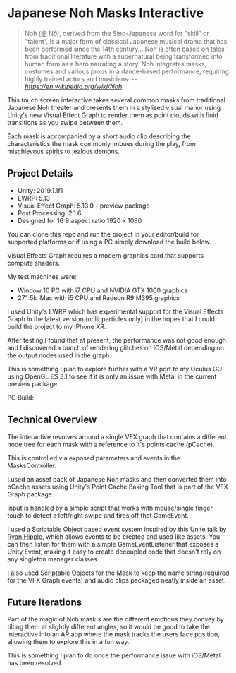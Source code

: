 # Japanese Noh Masks Interactive

> Noh (能 Nō), derived from the Sino-Japanese word for "skill" or "talent", is a major form of classical Japanese musical drama that has been performed since the 14th century... Noh is often based on tales from traditional literature with a supernatural being transformed into human form as a hero narrating a story. Noh integrates masks, costumes and various props in a dance-based performance, requiring highly trained actors and musicians. -- <cite>https://en.wikipedia.org/wiki/Noh</cite>

This touch screen interactive takes several common masks from traditional Japanese Noh theater and presents them in a stylised visual manor using Unity's new Visual Effect Graph to render them as point clouds with fluid transitions as you swipe between them.

Each mask is accompanied by a short audio clip describing the characteristics the mask commonly imbues during the play, from mischievous spirits to jealous demons.

## Project Details

* Unity: 2019.1.1f1
* LWRP: 5.13
* Visual Effect Graph: 5.13.0 - preview package
* Post Processing: 2.1.6
* Designed for 16:9 aspect ratio 1920 x 1080

You can clone this repo and run the project in your editor/build for supported platforms or if using a PC simply download the build below.

Visual Effects Graph requires a modern graphics card that supports compute shaders.

My test machines were:
* Window 10 PC with i7 CPU and NVIDIA GTX 1060 graphics
* 27" 5k iMac with i5 CPU and Radeon R9 M395 graphics

I used Unity's LWRP which has experimental support for the Visual Effects Graph in the latest version (unlit particles only) in the hopes that I could build the project to my iPhone XR.

After testing I found that at present, the performance was not good enough and I discovered a bunch of rendering glitches on iOS/Metal depending on the output nodes used in the graph.

This is something I plan to explore further with a VR port to my Oculus GO using OpenGL ES 3.1 to see if it is only an issue with Metal in the current preview package.

PC Build: 


## Technical Overview

The interactive revolves around a single VFX graph that contains a different node tree for each mask with a reference to it's points cache (pCache).

This is controlled via exposed parameters and events in the MasksController.

I used an asset pack of Japanese Noh masks and then converted them into pCache assets using Unity's Point Cache Baking Tool that is part of the VFX Graph package.

Input is handled by a simple script that works with mouse/single finger touch to detect a left/right swipe and fires off that GameEvent.

I used a Scriptable Object based event system inspired by this [Unite talk by Ryan Hipple](https://www.youtube.com/watch?v=raQ3iHhE_Kk), which allows events to be created and used like assets. You can then listen for them with a simple GameEventListener that exposes a Unity Event, making it easy to create decoupled code that doesn't rely on any singleton manager classes.

I also used Scriptable Objects for the Mask to keep the name string(required for the VFX Graph events) and audio clips packaged neatly inside an asset.


## Future Iterations

Part of the magic of Noh mask's are the different emotions they convey by tilting them at slightly different angles, so it would be good to take the interactive into an AR app where the mask tracks the users face position, allowing them to explore this in a fun way.

This is something I plan to do once the performance issue with iOS/Metal has been resolved.